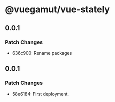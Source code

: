 # @vuegamut/vue-stately

## 0.0.1

### Patch Changes

- 636c900: Rename packages

## 0.0.1

### Patch Changes

- 58e6184: First deployment.
